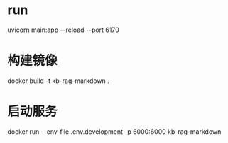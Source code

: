 # run
uvicorn main:app --reload --port 6170

# 构建镜像
docker build -t kb-rag-markdown .

# 启动服务
docker run --env-file .env.development -p 6000:6000 kb-rag-markdown